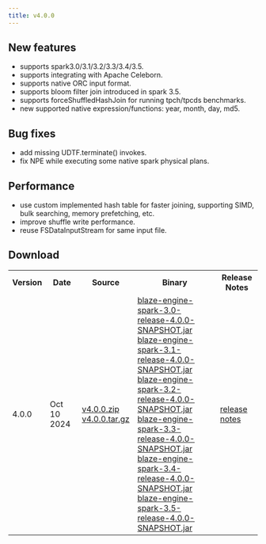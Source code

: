 ```yaml
---
title: v4.0.0
---
```


## New features
- supports spark3.0/3.1/3.2/3.3/3.4/3.5.
- supports integrating with Apache Celeborn.
- supports native ORC input format.
- supports bloom filter join introduced in spark 3.5.
- supports forceShuffledHashJoin for running tpch/tpcds benchmarks.
- new supported native expression/functions: year, month, day, md5.
## Bug fixes
- add missing UDTF.terminate() invokes.
- fix NPE while executing some native spark physical plans.
## Performance
- use custom implemented hash table for faster joining, supporting SIMD, bulk searching, memory prefetching, etc.
- improve shuffle write performance.
- reuse FSDataInputStream for same input file.
  
## Download

<table class="my-table">
  <tr>
    <th>Version</th>
    <th>Date</th>
    <th>Source</th>
    <th>Binary</th>
    <th>Release Notes</th>
  </tr>
  <tr>
    <td>4.0.0</td>
    <td>Oct 10 2024</td>
    <td>
        <a href="https://github.com/kwai/blaze/archive/refs/tags/v4.0.0.zip" target="_blank">v4.0.0.zip</a> <br>
        <a href="https://github.com/kwai/blaze/archive/refs/tags/v4.0.0.tar.gz" target="_blank">v4.0.0.tar.gz</a> 
    </td>
    <td>
        <a href="https://github.com/kwai/blaze/releases/download/v4.0.0/blaze-engine-spark-3.0-release-4.0.0-SNAPSHOT.jar" target="_blank">blaze-engine-spark-3.0-release-4.0.0-SNAPSHOT.jar</a> <br>
        <a href="https://github.com/kwai/blaze/releases/download/v4.0.0/blaze-engine-spark-3.1-release-4.0.0-SNAPSHOT.jar" target="_blank">blaze-engine-spark-3.1-release-4.0.0-SNAPSHOT.jar</a> <br>
        <a href="https://github.com/kwai/blaze/releases/download/v4.0.0/blaze-engine-spark-3.2-release-4.0.0-SNAPSHOT.jar" target="_blank">blaze-engine-spark-3.2-release-4.0.0-SNAPSHOT.jar</a> <br>
        <a href="https://github.com/kwai/blaze/releases/download/v4.0.0/blaze-engine-spark-3.3-release-4.0.0-SNAPSHOT.jar" target="_blank">blaze-engine-spark-3.3-release-4.0.0-SNAPSHOT.jar</a> <br>
        <a href="https://github.com/kwai/blaze/releases/download/v4.0.0/blaze-engine-spark-3.4-release-4.0.0-SNAPSHOT.jar" target="_blank">blaze-engine-spark-3.4-release-4.0.0-SNAPSHOT.jar</a> <br>
        <a href="https://github.com/kwai/blaze/releases/download/v4.0.0/blaze-engine-spark-3.5-release-4.0.0-SNAPSHOT.jar" target="_blank">blaze-engine-spark-3.5-release-4.0.0-SNAPSHOT.jar</a> 
    </td>
    <td><a href="https://github.com/kwai/blaze/releases/tag/v4.0.0" target="_blank">release notes</a> </td>
  </tr>
</table>

